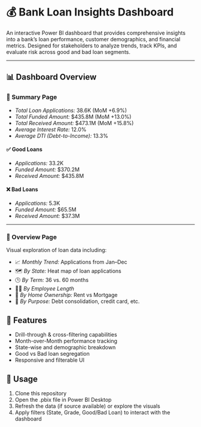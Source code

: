 # 💰 Bank Loan Insights Dashboard

An interactive Power BI dashboard that provides comprehensive insights into a bank’s loan performance, customer demographics, and financial metrics. Designed for stakeholders to analyze trends, track KPIs, and evaluate risk across good and bad loan segments.

---

## 📊 Dashboard Overview

### 🔹 Summary Page
- *Total Loan Applications:* 38.6K (MoM +6.9%)
- *Total Funded Amount:* $435.8M (MoM +13.0%)
- *Total Received Amount:* $473.1M (MoM +15.8%)
- *Average Interest Rate:* 12.0%
- *Average DTI (Debt-to-Income):* 13.3%

#### ✅ Good Loans
- *Applications:* 33.2K
- *Funded Amount:* $370.2M
- *Received Amount:* $435.8M

#### ❌ Bad Loans
- *Applications:* 5.3K
- *Funded Amount:* $65.5M
- *Received Amount:* $37.3M

---

### 🔹 Overview Page
Visual exploration of loan data including:
- 📈 *Monthly Trend:* Applications from Jan–Dec
- 🗺 *By State:* Heat map of loan applications
- 🕒 *By Term:* 36 vs. 60 months
- 🧑‍💼 *By Employee Length*
- 🏡 *By Home Ownership:* Rent vs Mortgage
- 🎯 *By Purpose:* Debt consolidation, credit card, etc.

## 🚀 Features

- Drill-through & cross-filtering capabilities
- Month-over-Month performance tracking
- State-wise and demographic breakdown
- Good vs Bad loan segregation
- Responsive and filterable UI

## 📎 Usage

1. Clone this repository
2. Open the .pbix file in Power BI Desktop
3. Refresh the data (if source available) or explore the visuals
4. Apply filters (State, Grade, Good/Bad Loan) to interact with the dashboard
